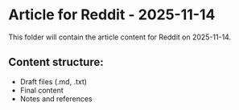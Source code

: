 # Article for Reddit - 2025-11-14

This folder will contain the article content for Reddit on 2025-11-14.

## Content structure:
- Draft files (.md, .txt)
- Final content
- Notes and references
